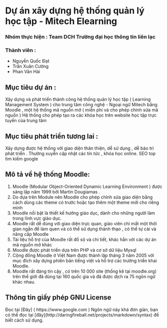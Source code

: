 <h1>Dự án xây dựng hệ thống quản lý học tập - Mitech Elearning</h1>
<h3>Nhóm thực hiện : Team DCH Trường đại học thông tin liên lạc</h3>
<h3>Thành viên : </h3>
<ul>
<li>Nguyễn Quốc Đạt</li>
<li>Trần Xuân Cường</li>
<li>Phan Văn Hải</li>
</ul>
<h2>Mục tiêu dự án :</h2>

Xây dựng và phát triển thành công hệ thống quản lý học tập ( Learning Management System ) cho trung tâm công nghệ - Ngoại ngữ Mitech bằng Moodle , một hệ thống mã nguồn mở ( miễn phí và cho phép chỉnh sửa mã nguồn )
Hệ thống cho phép tạo ra các khóa học trên website học tập trực tuyến của trung tâm

<h2>Mục tiêu phát triển tương lai :</h2>

Xây dựng được hệ thống với giao diện thân thiện, dễ sử dụng , dễ bảo trì phát triển . 
Thường xuyển cập nhật các tin tức , khóa học online.
SEO top tìm kiếm google

<h2>Mô tả về hệ thống Moodle:</h2>
<ol>
<li>Moodle (Modular Object-Oriented Dynamic Learning Environment ) được sáng lập năm 1999 bởi Martin Dougiamas .</li>
<li>Do dựa trên Module nên Moodle cho phép chỉnh sửa giao diện bằng cách dùng các theme có trước hoặc tạo thêm một theme mới cho riêng mình</li>
<li>Moodle nổi bật là thiết kế hướng giáo dục, dành cho những người làm trong lĩnh vực giáo dục.</li>
<li>Moodle rất dễ dùng với giao diện trực quan, giáo viên chỉ mất một thời gian ngắn để làm quen và có thể sử dụng thành thạo , có thể tự cài và nâng cấp Moodle</li>
<li>Tài liệu hỗ trợ của Moodle rất đồ sộ và chi tiết, khác hẳn với các dự án mã nguồn mở khác</li>
<li>Moodle được phát triển dựa trên PHP và cơ sở dữ liệu Mysql</li>
<li>Cộng đồng Moodle ở Việt Nam được thành lập tháng 3 năm 2005 với mục đích xây dựng phiên bản tiếng việt và hỗ trợ các trường triển khai Moodle.</li>
<li>Moodle rất đáng tin cậy , có trên 10 000 site (thống kê tại moodle.org) trên thế giới đã dùng tại 160 quốc gia và đã được dịch ra 75 ngôn ngữ khác nhau.</li>
</ol><h2>Thông tin giấy phép GNU License</h2>
Đọc tại [Đây] ( https://www.google.com )
Ngôn ngữ này khá đơn giản, bạn có thể đọc tại [đây](http://daringfireball.net/projects/markdown/syntax) để biết cách sử dụng.
